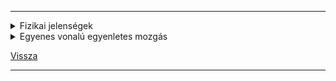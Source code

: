 <link rel='stylesheet' href='../../css/styles.css'/>

---

<details>
<summary>Fizikai jelenségek</summary>

---

A fizikai jelenségket fizikai mennyiségek segítségével írjuk le.

- súrlódási erő
- gravitációs erő
- villámlás
- áramerősség


Ha számot tudsz hozzárendelni, akkor mennyiség.

Minden fizikai mennyiségnek van jele.

Minden fizikai erőt fizikai mennyiséggel jellemzünk.
Nem minden fizikai mennyiségnek van mértékegysége.

| Fizikai mennyiségek csoportosítása |  |
| :-- | :-- |
| Vektor mennyiségek | Skalár mennyiségek |
| vektor mennyiségek, azok a fizikai mennyiségek, amelyeket két adat jellemez: nagyság, irány<br>vonatos példa | azok a fizikai mennyiségek, melyeket egy adat jellemez: nagyság<br>pl.: tömeg, térfogat, idő |

## Kinematika (mozgástan)

alapfogalmak:
&nbsp;vonatkoztatási rendszer, olyan derékszögű koordináta rendszer, amely minden valami anyagi objektumhoz van hozárendelve.

## Pálya

A pálya (nem csak anyagi pontok halamaza)
&nbsp;azon geometriai pontok halamaza, amelyeket a test mozgása során érintett, érint vagy érinteni fog.
- egyenes
- kör
- elipszis
- parabola (kúpmetszetek)

![palya_001.png](../../images/palya_001.jpg)

- [s] = m
- [$\Delta$r] = m

A pálya mérhető részét útnak nevezzük.
A kezdőpontot a végponttal összektötő szakasz az elmozdulás.

---

</details>

<details>
<summary>Egyenes vonalú egyenletes mozgás</summary>

---

Egy testről akkor mondjuk, hogy egyenes vonalú egyeneltes mozgást végez ha pályája egyenes és egyenlő időközök alatt ugyanakkora utakat tesz meg.

Egyenes vonalú egyeneltes mozgás esetén a megtett út és a metételhez szükséges idő egymással egyenesen arányos, azaz hányadosuk állandó.

Ezt az állandót a test sebességének nevezzük. Jele: v

| $\vec{v} = \frac{s}{t}$ |  |
| :-- | :-- |
| Jelölés | Jelentés |
| $\vec{v}$ | sebesség |
| s | megtett út |
| t | idő |

$\vec{[v]} = \frac{[s]}{[t]} = \frac{m}{s}; \frac{km}{h}$

$3.6\frac{Km}{h} = 1\frac{m}{s}$&nbsp;&nbsp;&nbsp;példa: $72\frac{km}{h} = 20\frac{m}{s}$

### Mozgás grafikonok

![Mozgás grafikon](../../images/mozgas_grafikon_001.jpg)

- $v1 = 10\frac{m}{s}$
- $v2 = 20\frac{m}{s}$
- $v3 = 40\frac{m}{s}$

Egyenes vonalú egyenletes mozgást végző test út-idő grafikonja mindig egy olyan "félegyenes" amelynek kezdőpontja az origo és annál meredekebb, minél nagyobb a test sebessége.

---

</details>

[Vissza](../../../README.md)

---
